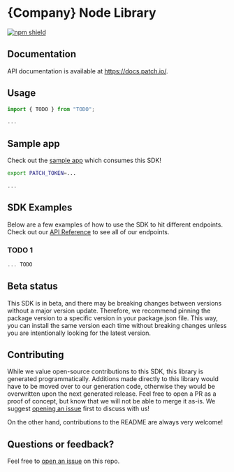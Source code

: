 

# {Company} Node Library

[![npm shield](https://img.shields.io/npm/v/@fern-api/patch)](https://www.npmjs.com/package/@fern-api/patch)

## Documentation

API documentation is available at <https://docs.patch.io/>.

## Usage

```typescript
import { TODO } from "TODO";

...

```

## Sample app

Check out the [sample app](.sample-app/app.ts) which consumes this SDK!

```bash
export PATCH_TOKEN=...

...

```

## SDK Examples

Below are a few examples of how to use the SDK to hit different endpoints. Check out our [API Reference](https://docs.patch.io/) to see all of our endpoints.

### TODO 1

```typescript
... TODO 
```

## Beta status

This SDK is in beta, and there may be breaking changes between versions without a major version update. Therefore, we recommend pinning the package version to a specific version in your package.json file. This way, you can install the same version each time without breaking changes unless you are intentionally looking for the latest version.

## Contributing

While we value open-source contributions to this SDK, this library is generated programmatically. Additions made directly to this library would have to be moved over to our generation code, otherwise they would be overwritten upon the next generated release. Feel free to open a PR as a proof of concept, but know that we will not be able to merge it as-is. We suggest [opening an issue](https://github.com/fern-patch/patch-node) first to discuss with us!

On the other hand, contributions to the README are always very welcome!

## Questions or feedback?

Feel free to [open an issue](https://github.com/fern-patch/patch-node) on this repo.
